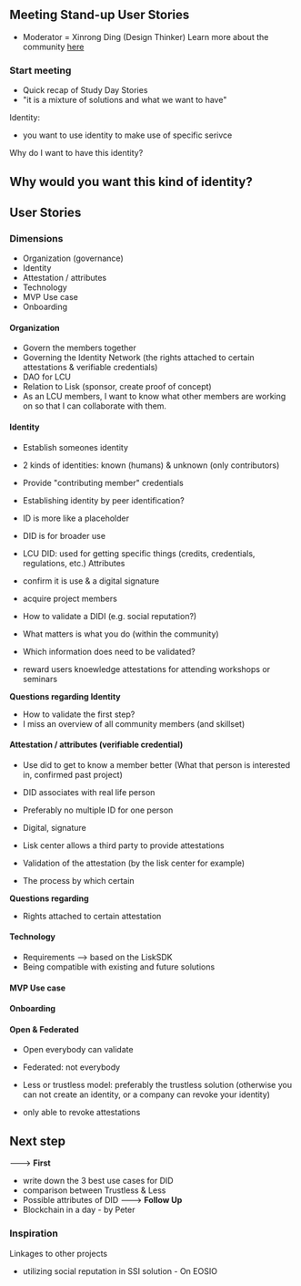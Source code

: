 ## Meeting Stand-up User Stories
* Moderator = Xinrong Ding (Design Thinker) 
Learn more about the community [here](https://www.liskcenter.io/community/)


### Start meeting
* Quick recap of Study Day Stories
* "it is a mixture of solutions and what we want to have"


Identity:
* you want to use identity to make use of specific serivce

Why do I want to have this identity? 

## Why would you want this kind of identity? 

## User Stories
### Dimensions 
* Organization (governance)
* Identity 
* Attestation / attributes
* Technology
* MVP Use case
* Onboarding

#### Organization
- Govern the members together
- Governing the Identity Network (the rights attached to certain attestations & verifiable credentials)
- DAO for LCU 
- Relation to Lisk (sponsor, create proof of concept)
- As an LCU members, I want to know what other members are working on so that I can collaborate with them.

#### Identity 
- Establish someones identity 
- 2 kinds of identities: known (humans) & unknown (only contributors)
- Provide "contributing member" credentials

- Establishing identity by peer identification?
- ID is more like a placeholder

- DID is for broader use
- LCU DID: used for getting specific things (credits, credentials, regulations, etc.)
Attributes
- confirm it is use & a digital signature
- acquire project members
- How to validate a DIDI (e.g. social reputation?) 
- What matters is what you do (within the community)
- Which information does need to be validated?
- reward users knoewledge attestations for attending workshops or seminars

**Questions regarding Identity**
- How to validate the first step?
- I miss an overview of all community members (and skillset)

#### Attestation / attributes (verifiable credential)
- Use did to get to know a member better (What that person is interested in, confirmed past project)
- DID associates with real life person
- Preferably no multiple ID for one person
- Digital, signature

- Lisk center allows a third party to provide attestations 

- Validation of the attestation (by the lisk center for example)
- The process by which certain 

**Questions regarding**
- Rights attached to certain attestation

#### Technology
- Requirements --> based on the LiskSDK
- Being compatible with existing and future solutions

#### MVP Use case

#### Onboarding

#### Open & Federated 
- Open everybody can validate 
- Federated: not everybody 

- Less or trustless model: preferably the trustless solution (otherwise you can not create an identity, or a company can revoke your identity)
- only able to revoke attestations

## Next step
---> **First**
- write down the 3 best use cases for DID
- comparison between Trustless & Less 
- Possible attributes of DID
---> **Follow Up**
- Blockchain in a day - by Peter


### Inspiration
Linkages to other projects
- utilizing social reputation in SSI solution - On EOSIO



